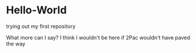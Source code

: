 # Hello-World
trying out my first repository

What more can I say? 
I think I wouldn't be here 
if 2Pac wouldn't have paved the way
